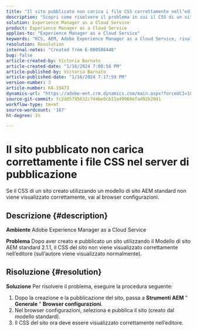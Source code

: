 ```yaml
---
title: "Il sito pubblicato non carica i file CSS correttamente nell’editore"
description: "Scopri come risolvere il problema in cui il CSS di un sito pubblicato non viene caricato correttamente."
solution: Experience Manager as a Cloud Service
product: Experience Manager as a Cloud Service
applies-to: "Experience Manager as a Cloud Service"
keywords: "KCS, AEM, Adobe Experience Manager as a Cloud Service, risoluzione dei problemi, sito pubblicato, non caricamento CSS, editore"
resolution: Resolution
internal-notes: "Created from E-000586448"
bug: false
article-created-by: Victoria Barnato
article-created-date: "1/16/2024 7:08:50 PM"
article-published-by: Victoria Barnato
article-published-date: "1/16/2024 7:17:59 PM"
version-number: 3
article-number: KA-19473
dynamics-url: "https://adobe-ent.crm.dynamics.com/main.aspx?forceUCI=1&pagetype=entityrecord&etn=knowledgearticle&id=114ceba7-a2b4-ee11-a569-6045bd006704"
source-git-commit: fc2dd5795632c7d4be0cb11e49960efad92b2041
workflow-type: tm+mt
source-wordcount: '167'
ht-degree: 1%

---
```


# Il sito pubblicato non carica correttamente i file CSS nel server di pubblicazione


Se il CSS di un sito creato utilizzando un modello di sito AEM standard non viene visualizzato correttamente, vai al browser configurazioni.

## Descrizione {#description}


<b>Ambiente</b>
Adobe Experience Manager as a Cloud Service

<b>Problema</b>
Dopo aver creato e pubblicato un sito utilizzando il Modello di sito AEM standard 2.1.1, il CSS del sito non viene visualizzato correttamente nell’editore (sull’autore viene visualizzato normalmente).


## Risoluzione {#resolution}


<b>Soluzione</b>
Per risolvere il problema, eseguire la procedura seguente:

1. Dopo la creazione e la pubblicazione del sito, passa a <b>Strumenti AEM</b> &quot; <b>Generale</b> &quot; <b>Browser configurazioni</b>.
2. Nel browser configurazioni, seleziona e pubblica il sito (creato dal modello standard).
3. Il CSS del sito ora deve essere visualizzato correttamente nell’editore.

